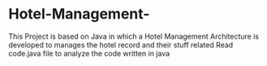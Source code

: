 # Hotel-Management- 

This Project is based on Java in which a Hotel Management Architecture is developed to manages the hotel record and their stuff related 
Read code.java file to analyze the code written in java


